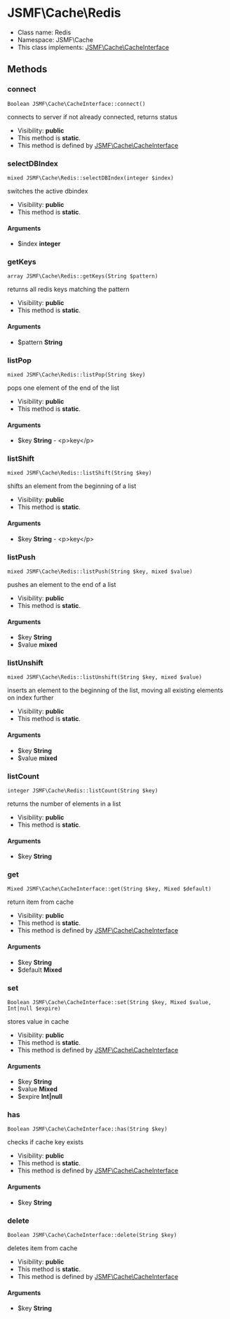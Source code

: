 JSMF\Cache\Redis
===============






* Class name: Redis
* Namespace: JSMF\Cache
* This class implements: [JSMF\Cache\CacheInterface](JSMF-Cache-CacheInterface.md)






Methods
-------


### connect

    Boolean JSMF\Cache\CacheInterface::connect()

connects to server if not already connected, returns status



* Visibility: **public**
* This method is **static**.
* This method is defined by [JSMF\Cache\CacheInterface](JSMF-Cache-CacheInterface.md)




### selectDBIndex

    mixed JSMF\Cache\Redis::selectDBIndex(integer $index)

switches the active dbindex



* Visibility: **public**
* This method is **static**.


#### Arguments
* $index **integer**



### getKeys

    array JSMF\Cache\Redis::getKeys(String $pattern)

returns all redis keys matching the pattern



* Visibility: **public**
* This method is **static**.


#### Arguments
* $pattern **String**



### listPop

    mixed JSMF\Cache\Redis::listPop(String $key)

pops one element of the end of the list



* Visibility: **public**
* This method is **static**.


#### Arguments
* $key **String** - &lt;p&gt;key&lt;/p&gt;



### listShift

    mixed JSMF\Cache\Redis::listShift(String $key)

shifts an element from the beginning of a list



* Visibility: **public**
* This method is **static**.


#### Arguments
* $key **String** - &lt;p&gt;key&lt;/p&gt;



### listPush

    mixed JSMF\Cache\Redis::listPush(String $key, mixed $value)

pushes an element to the end of a list



* Visibility: **public**
* This method is **static**.


#### Arguments
* $key **String**
* $value **mixed**



### listUnshift

    mixed JSMF\Cache\Redis::listUnshift(String $key, mixed $value)

inserts an element to the beginning of the list, moving all existing elements on index further



* Visibility: **public**
* This method is **static**.


#### Arguments
* $key **String**
* $value **mixed**



### listCount

    integer JSMF\Cache\Redis::listCount(String $key)

returns the number of elements in a list



* Visibility: **public**
* This method is **static**.


#### Arguments
* $key **String**



### get

    Mixed JSMF\Cache\CacheInterface::get(String $key, Mixed $default)

return item from cache



* Visibility: **public**
* This method is **static**.
* This method is defined by [JSMF\Cache\CacheInterface](JSMF-Cache-CacheInterface.md)


#### Arguments
* $key **String**
* $default **Mixed**



### set

    Boolean JSMF\Cache\CacheInterface::set(String $key, Mixed $value, Int|null $expire)

stores value in cache



* Visibility: **public**
* This method is **static**.
* This method is defined by [JSMF\Cache\CacheInterface](JSMF-Cache-CacheInterface.md)


#### Arguments
* $key **String**
* $value **Mixed**
* $expire **Int|null**



### has

    Boolean JSMF\Cache\CacheInterface::has(String $key)

checks if cache key exists



* Visibility: **public**
* This method is **static**.
* This method is defined by [JSMF\Cache\CacheInterface](JSMF-Cache-CacheInterface.md)


#### Arguments
* $key **String**



### delete

    Boolean JSMF\Cache\CacheInterface::delete(String $key)

deletes item from cache



* Visibility: **public**
* This method is **static**.
* This method is defined by [JSMF\Cache\CacheInterface](JSMF-Cache-CacheInterface.md)


#### Arguments
* $key **String**


